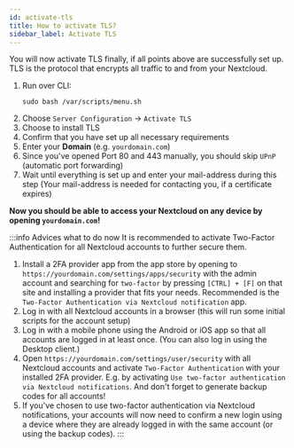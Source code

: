 ```yaml
---
id: activate-tls
title: How to activate TLS?
sidebar_label: Activate TLS
---
```


You will now activate TLS finally, if all points above are successfully set up. TLS is the protocol that encrypts all traffic to and from your Nextcloud.

1. Run over CLI:
    ```shell
    sudo bash /var/scripts/menu.sh
    ```
1. Choose `Server Configuration` -> `Activate TLS`
1. Choose to install TLS
1. Confirm that you have set up all necessary requirements
1. Enter your **Domain** (e.g. `yourdomain.com`)
1. Since you've opened Port 80 and 443 manually, you should skip `UPnP` (automatic port forwarding)
1. Wait until everything is set up and enter your mail-address during this step (Your mail-address is needed for contacting you, if a certificate expires)

**Now you should be able to access your Nextcloud on any device by opening `yourdomain.com`!**

:::info Advices what to do now
It is recommended to activate Two-Factor Authentication for all Nextcloud accounts to further secure them.
1. Install a 2FA provider app from the app store by opening to `https://yourdomain.com/settings/apps/security` with the admin account and searching for `two-factor` by pressing `[CTRL] + [F]` on that site and installing a provider that fits your needs. Recommended is the `Two-Factor Authentication via Nextcloud notification` app.
1. Log in with all Nextcloud accounts in a browser (this will run some initial scripts for the account setup)
1. Log in with a mobile phone using the Android or iOS app so that all accounts are logged in at least once. (You can also log in using the Desktop client.)
1. Open `https://yourdomain.com/settings/user/security` with all Nextcloud accounts and activate `Two-Factor Authentication` with your installed 2FA provider. E.g. by activating `Use two-factor authentication via Nextcloud notifications`. And don't forget to generate backup codes for all accounts!
1. If you've chosen to use two-factor authentication via Nextcloud notifications, your accounts will now need to confirm a new login using a device where they are already logged in with the same account (or using the backup codes).
:::
